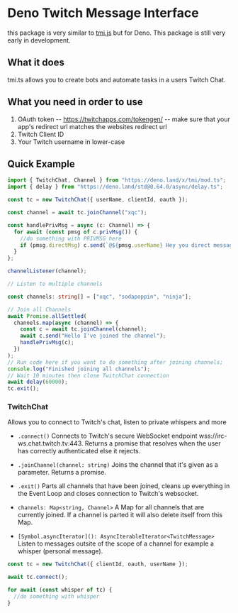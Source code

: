 # Deno Twitch Message Interface

this package is very similar to [tmi.js](https://github.com/tmijs/tmi.js) but for Deno. This package is still very early in development.

## What it does

tmi.ts allows you to create bots and automate tasks in a users Twitch Chat.

## What you need in order to use

1. OAuth token -- https://twitchapps.com/tokengen/ -- make sure that your app's redirect url matches the websites redirect url
2. Twitch Client ID
3. Your Twitch username in lower-case

## Quick Example

```typescript
import { TwitchChat, Channel } from "https://deno.land/x/tmi/mod.ts";
import { delay } from "https://deno.land/std@0.64.0/async/delay.ts";

const tc = new TwitchChat({ userName, clientId, oauth });

const channel = await tc.joinChannel("xqc");

const handlePrivMsg = async (c: Channel) => {
  for await (const pmsg of c.privMsg()) {
    //do something with PRIVMSG here
    if (pmsg.directMsg) c.send(`@${pmsg.userName} Hey you direct messaged me!`);
  }
};

channelListener(channel);

// Listen to multiple channels

const channels: string[] = ["xqc", "sodapoppin", "ninja"];

// Join all Channels
await Promise.allSettled(
  channels.map(async (channel) => {
    const c = await tc.joinChannel(channel);
    await c.send("Hello I've joined the channel");
    handlePrivMsg(c);
  })
);
// Run code here if you want to do something after joining channels;
console.log("Finished joining all channels");
// Wait 10 minutes then close TwitchChat connection
await delay(60000);
tc.exit();
```

### TwitchChat

Allows you to connect to Twitch's chat, listen to private whispers and more

- `.connect()`
  Connects to Twitch's secure WebSocket endpoint wss://irc-ws.chat.twitch.tv:443.
  Returns a promise that resolves when the user has correctly authenticated else it rejects.

- `.joinChannel(channel: string)`
  Joins the channel that it's given as a parameter.
  Returns a promise.

- `.exit()`
  Parts all channels that have been joined, cleans up everything in the Event Loop
  and closes connection to Twitch's websocket.

- `channels: Map<string, Channel>`
  A Map for all channels that are currently joined.
  If a channel is parted it will also delete itself from this Map.

- `[Symbol.asyncIterator](): AsyncIterableIterator<TwitchMessage>`
  Listen to messages outsite of the scope of a channel for example a whisper (personal message).

```typescript
const tc = new TwitchChat({ clientId, oauth, userName });

await tc.connect();

for await (const whisper of tc) {
  //do something with whisper
}
```

